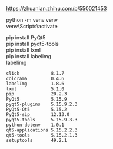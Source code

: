 https://zhuanlan.zhihu.com/p/550021453  

python -m venv venv  
venv\Scripts\activate  

pip install PyQt5  
pip install pyqt5-tools  
pip install lxml  
pip install labelimg  
labelimg  

```
click            8.1.7
colorama         0.4.6
labelImg         1.8.6
lxml             5.1.0
pip              20.2.3
PyQt5            5.15.9
pyqt5-plugins    5.15.9.2.3
PyQt5-Qt5        5.15.2
PyQt5-sip        12.13.0
pyqt5-tools      5.15.9.3.3
python-dotenv    1.0.1
qt5-applications 5.15.2.2.3
qt5-tools        5.15.2.1.3
setuptools       49.2.1
```